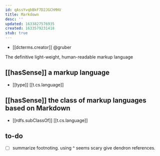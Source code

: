 ```yaml
---
id: qAssYvqbBkF7D2JGChMHV
title: Markdown
desc: ''
updated: 1633827576935
created: 1633579231418
stub: true
---
```



- [[dcterms.creator]] @gruber

The definitive light-weight, human-readable markup language

## [[hasSense]] a markup language

- [[type]] [[t.cs.language]] 

## [[hasSense]] the class of markup languages based on Markdown

- [[rdfs.subClassOf]] [[t.cs.language]]

## to-do

- [ ] summarize footnoting. using ^ seems scary give dendron references.